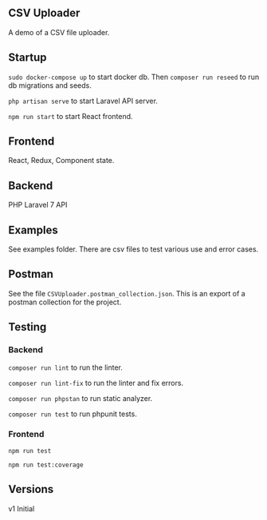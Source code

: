 ## CSV Uploader

A demo of a CSV file uploader.


## Startup

`sudo docker-compose up` to start docker db. Then `composer run reseed` to run db migrations and seeds.

`php artisan serve` to start Laravel API server.

`npm run start` to start React frontend.


## Frontend

React, Redux, Component state.


## Backend

PHP Laravel 7 API


## Examples

See examples folder. There are csv files to test various use and error cases.


## Postman

See the file `CSVUploader.postman_collection.json`. This is an export of a postman collection
for the project.

## Testing 

### Backend

`composer run lint` to run the linter.

`composer run lint-fix` to run the linter and fix errors.

`composer run phpstan` to run static analyzer.

`composer run test` to run phpunit tests.


### Frontend

`npm run test`

`npm run test:coverage`


## Versions

v1 Initial